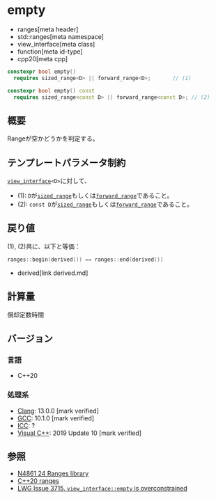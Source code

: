 # empty
* ranges[meta header]
* std::ranges[meta namespace]
* view_interface[meta class]
* function[meta id-type]
* cpp20[meta cpp]

```cpp
constexpr bool empty()
  requires sized_range<D> || forward_range<D>;       // (1)

constexpr bool empty() const
  requires sized_range<const D> || forward_range<const D>; // (2)
```

## 概要
Rangeが空かどうかを判定する。

## テンプレートパラメータ制約
[`view_interface`](../view_interface.md)`<D>`に対して、

- (1): `D`が[`sized_range`](../sized_range.md)もしくは[`forward_range`](../forward_range.md)であること。
- (2): `const D`が[`sized_range`](../sized_range.md)もしくは[`forward_range`](../forward_range.md)であること。

## 戻り値
(1), (2)共に、以下と等価：

```cpp
ranges::begin(derived()) == ranges::end(derived())
```
* derived[link derived.md]

## 計算量
償却定数時間

## バージョン
### 言語
- C++20

### 処理系
- [Clang](/implementation.md#clang): 13.0.0 [mark verified]
- [GCC](/implementation.md#gcc): 10.1.0 [mark verified]
- [ICC](/implementation.md#icc): ?
- [Visual C++](/implementation.md#visual_cpp): 2019 Update 10 [mark verified]

## 参照
- [N4861 24 Ranges library](https://timsong-cpp.github.io/cppwp/n4861/ranges)
- [C++20 ranges](https://techbookfest.org/product/5134506308665344)
- [LWG Issue 3715. `view_interface::empty` is overconstrained](https://cplusplus.github.io/LWG/issue3715)

